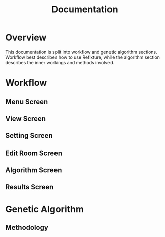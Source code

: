 ﻿---
permalink: /documentation/
title: "Documentation"
image_path: /assets/images/Refixture-Flowchart.png
toc: true
toc_label: "Documentation"
toc_icon: "bars"
---
# Overview

This documentation is split into workflow and genetic algorithm sections. Workflow best describes how to use Refixture, while the algorithm section describes the inner workings and methods involved.

# Workflow

## Menu Screen



## View Screen



## Setting Screen



## Edit Room Screen



## Algorithm Screen



## Results Screen

# Genetic Algorithm

## Methodology